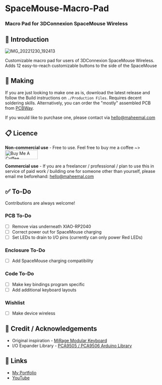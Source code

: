 # SpaceMouse-Macro-Pad

### Macro Pad for 3DConnexion SpaceMouse Wireless







## :blue_book: Introduction

![IMG_20221230_192413](https://user-images.githubusercontent.com/8228450/210106509-c89a8b12-855b-44f7-b956-a1ccaef7c48a.jpg)


Customizable macro pad for users of 3DConnexion SpaceMouse Wireless. Adds 12 easy-to-reach customizable buttons to the side of the SpaceMouse





## :battery: Making

If you are just looking to make one as is, download the latest release and follow the Build instructions on ```./Production Files```. Requires decent soldering skills. Alternatively, you can order the "mostly" assembled PCB from [PCBWay](https://www.pcbway.com/project/shareproject/SpaceMouse_Macro_Pad_0eddd3f1.html).

If you would like to purchase one, please contact via [hello@maheemal.com](mailto:hello@maheemal.com)


## :clipboard: Licence 

**Non-commercial use** - Free to use. Feel free to buy me a coffee ~> <a href="https://www.buymeacoffee.com/MaheemalKB" target="_blank"><img src="https://cdn.buymeacoffee.com/buttons/v2/default-yellow.png" alt="Buy Me A Coffee" style="height: 30px !important;width: 108px !important;" ></a>

**Commercial use** - If you are a freelancer / professional / plan to use this in service of paid work / building one for someone other than yourself, please email me beforehand: [hello@maheemal.com](mailto:hello@maheemal.com)






## :white_check_mark: To-Do

Contributions are always welcome!

### PCB To-Do
- [ ] Remove vias underneath XIAO-RP2040
- [ ] Correct power out for SpaceMouse charging
- [ ] Set LEDs to drain to I/O pins (currently can only power Red LEDs)
### Enclosure To-Do
- [ ] Add SpaceMouse charging compatibility
### Code To-Do
- [ ] Make key bindings program specific
- [ ] Add additional keyboard layouts
### Wishlist
- [ ] Make device wireless







## :loudspeaker: Credit / Acknowledgements

- Original inspiration - [MiRage Modular Keyboard](https://github.com/zackfreedman/mirage)
- I/O Expander Library - [PCA9505 / PCA9506 Arduino Library](https://github.com/tofuman0/PCA9505_06)



## :link: Links
- [My Portfolio](https://www.maheemal.com/)
- [YouTube](https://www.youtube.com/@buxzed)
